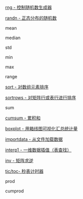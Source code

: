 [rng - 控制随机数生成器](https://ww2.mathworks.cn/help/matlab/ref/rng.html?searchHighlight=rng&s_tid=srchtitle)  

[randn - 正态分布的随机数](https://ww2.mathworks.cn/help/matlab/ref/randn.html?searchHighlight=randn&s_tid=srchtitle#bufqioz-8)  

mean  

median  

std  

min  

max  

range  

[sort - 对数组元素排序](https://ww2.mathworks.cn/help/matlab/ref/sort.html?searchHighlight=sort&s_tid=srchtitle)  

[sortrows - 对矩阵行或表行进行排序](https://ww2.mathworks.cn/help/matlab/ref/double.sortrows.html?searchHighlight=sortrows&s_tid=srchtitle)  

sum  

[cumsum - 累积和](https://ww2.mathworks.cn/help/matlab/ref/cumsum.html?searchHighlight=cumsum&s_tid=srchtitle)  

[boxplot - 用箱线图可视化汇总统计量](https://ww2.mathworks.cn/help/stats/boxplot.html?searchHighlight=boxplot&s_tid=srchtitle)  

[importdata - 从文件加载数据](https://ww2.mathworks.cn/help/matlab/ref/importdata.html?searchHighlight=importdata&s_tid=srchtitle)  

[interp1 - 一维数据插值（表查找）](https://ww2.mathworks.cn/help/matlab/ref/interp1.html?searchHighlight=interp1&s_tid=srchtitle)  

[inv - 矩阵求逆](https://ww2.mathworks.cn/help/matlab/ref/inv.html?searchHighlight=inv&s_tid=srchtitle)  

[tic/toc- 秒表计时器](https://ww2.mathworks.cn/help/matlab/ref/tic.html?searchHighlight=tic%20toc&s_tid=srchtitle)  

prod  

cumprod

